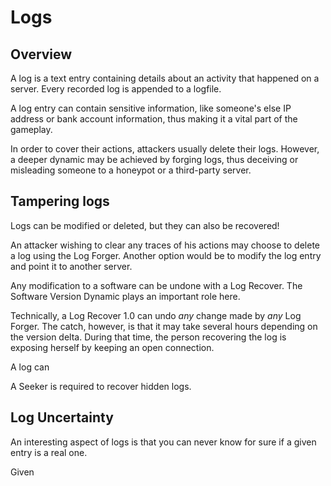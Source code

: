 # Logs

## Overview

A log is a text entry containing details about an activity that happened on a server. Every recorded log is appended to a logfile.

A log entry can contain sensitive information, like someone's else IP address or bank account information, thus making it a vital part of the gameplay.

In order to cover their actions, attackers usually delete their logs. However, a deeper dynamic may be achieved by forging logs, thus deceiving or misleading someone to a honeypot or a third-party server.

## Tampering logs

Logs can be modified or deleted, but they can also be recovered!

An attacker wishing to clear any traces of his actions may choose to delete a log using the Log Forger. Another option would be to modify the log entry and point it to another server.

Any modification to a software can be undone with a Log Recover. The Software Version Dynamic plays an important role here.

Technically, a Log Recover 1.0 can undo *any* change made by *any* Log Forger. The catch, however, is that it may take several hours depending on the version delta. During that time, the person recovering the log is exposing herself by keeping an open connection.

A log can

A Seeker is required to recover hidden logs.

## Log Uncertainty

An interesting aspect of logs is that you can never know for sure if a given entry is a real one.

Given 